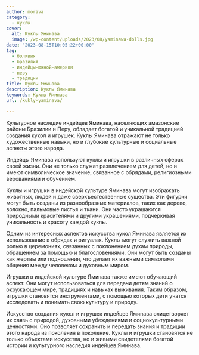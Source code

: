 ```yaml
---
author: morava
category:
  - куклы
cover:
  alt: Куклы Яминава
  image: /wp-content/uploads/2023/08/yaminawa-dolls.jpg
date: "2023-08-15T10:05:22+00:00"
tag:
  - боливия
  - бразилия
  - индейцы-южной-америки
  - перу
  - традиции
title: Куклы Яминава
description: Куклы Яминава
keywords: Куклы Яминава
url: /kukly-yaminava/

---
```

Культурное наследие индейцев Яминава, населяющих амазонские районы Бразилии и Перу, обладает богатой и уникальной традицией создания кукол и игрушек. Куклы Яминава отражают не только художественные навыки, но и глубокие культурные и социальные аспекты этого народа.

Индейцы Яминава используют куклы и игрушки в различных сферах своей жизни. Они не только служат развлечением для детей, но и имеют символическое значение, связанное с обрядами, религиозными верованиями и обучением.

Куклы и игрушки в индейской культуре Яминава могут изображать животных, людей и даже сверхъестественные существа. Эти фигурки могут быть созданы из разнообразных материалов, таких как дерево, волокно, пальмовые листья и ткани. Они часто украшаются природными красителями и другими украшениями, подчеркивая уникальность и красоту каждой куклы.

Одним из интересных аспектов искусства кукол Яминава является их использование в обрядах и ритуалах. Куклы могут служить важной ролью в церемониях, связанных с поклонением духам природы, обращением за помощью и благословениями. Они могут быть созданы как жертвы или подношения, что делает их важными символами общения между человеком и духовным миром.

Игрушки в индейской культуре Яминава также имеют обучающий аспект. Они могут использоваться для передачи детям знаний о окружающем мире, традициях и навыках выживания. Таким образом, игрушки становятся инструментами, с помощью которых дети учатся исследовать и понимать свою культуру и природу.

Искусство создания кукол и игрушек индейцев Яминава олицетворяет их связь с природой, духовными убеждениями и социокультурными ценностями. Оно позволяет сохранить и передать знания и традиции этого народа из поколения в поколение. Куклы и игрушки становятся не только объектами искусства, но и живыми свидетелями богатой истории и культурного наследия индейцев Яминава.
